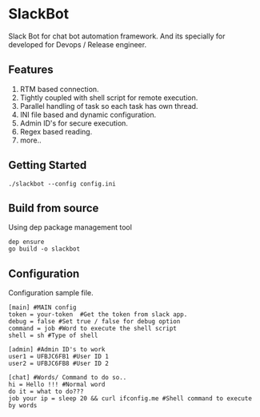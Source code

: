 # SlackBot
Slack Bot for chat bot automation framework. And its specially for developed for Devops / Release engineer.

## Features
1) RTM based connection.
2) Tightly coupled with shell script for remote execution.
3) Parallel handling of task so each task has own thread.
4) INI file based and dynamic configuration.
5) Admin ID's for secure execution.
6) Regex based reading.
7) more..

## Getting Started
```
./slackbot --config config.ini
```

## Build from source
Using dep package management tool
```
dep ensure
go build -o slackbot
```

## Configuration
Configuration sample file.
```
[main] #MAIN config
token = your-token  #Get the token from slack app.
debug = false #Set true / false for debug option
command = job #Word to execute the shell script
shell = sh #Type of shell

[admin] #Admin ID's to work
user1 = UFBJC6FB1 #User ID 1
user2 = UFBJC6FB8 #User ID 2

[chat] #Words/ Command to do so..
hi = Hello !!! #Normal word
do it = what to do???  
job your ip = sleep 20 && curl ifconfig.me #Shell command to execute by words
```
